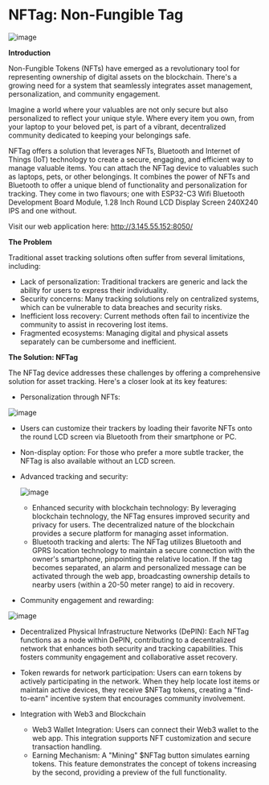 # NFTag: Non-Fungible Tag #

![image](https://github.com/user-attachments/assets/6a246cd1-ef94-4033-bff2-14b4aa229712)



**Introduction**

Non-Fungible Tokens (NFTs) have emerged as a revolutionary tool for representing ownership of digital assets on the blockchain. There's a growing need for a system that seamlessly integrates asset management, personalization, and community engagement.

Imagine a world where your valuables are not only secure but also personalized to reflect your unique style. Where every item you own, from your laptop to your beloved pet, is part of a vibrant, decentralized community dedicated to keeping your belongings safe.

NFTag offers a solution that leverages NFTs, Bluetooth and Internet of Things (IoT) technology to create a secure, engaging, and efficient way to manage valuable items. You can attach the NFTag device to valuables such as laptops, pets, or other belongings. It combines the power of NFTs and Bluetooth to offer a unique blend of functionality and personalization for tracking. They come in two flavours; one with ESP32-C3 Wifi Bluetooth Development Board Module, 1.28 Inch Round LCD Display Screen 240X240 IPS and one without.

Visit our web application here: http://3.145.55.152:8050/

**The Problem**

Traditional asset tracking solutions often suffer from several limitations, including:

* Lack of personalization: Traditional trackers are generic and lack the ability for users to express their individuality.
* Security concerns: Many tracking solutions rely on centralized systems, which can be vulnerable to data breaches and security risks.
* Inefficient loss recovery: Current methods often fail to incentivize the community to assist in recovering lost items.
* Fragmented ecosystems: Managing digital and physical assets separately can be cumbersome and inefficient.

**The Solution: NFTag**

The NFTag device addresses these challenges by offering a comprehensive solution for asset tracking. Here's a closer look at its key features:

* Personalization through NFTs:

![image](https://github.com/user-attachments/assets/15a822b1-5425-499e-8f5f-737bd42bfc9a)

   * Users can customize their trackers by loading their favorite NFTs onto the round LCD screen via Bluetooth from their smartphone or PC.
   * Non-display option: For those who prefer a more subtle tracker, the NFTag is also available without an LCD screen.
     
* Advanced tracking and security:

  ![image](https://github.com/user-attachments/assets/5192f385-8431-4aed-a5e0-e768bcb13ef7)

    * Enhanced security with blockchain technology: By leveraging blockchain technology, the NFTag ensures improved security and privacy for users. The decentralized nature of the blockchain provides a secure platform for managing asset information.
    * Bluetooth tracking and alerts: The NFTag utilizes Bluetooth and GPRS location technology to maintain a secure connection with the owner's smartphone, pinpointing the relative location. If the tag becomes separated, an alarm and personalized message can be activated through the web app, broadcasting ownership details to nearby users (within a 20-50 meter range) to aid in recovery.
      
* Community engagement and rewarding:

![image](https://github.com/user-attachments/assets/3448537b-6684-4981-a44f-420196549776)

  * Decentralized Physical Infrastructure Networks (DePIN): Each NFTag functions as a node within DePIN, contributing to a decentralized network that enhances both security and tracking capabilities. This fosters community engagement and collaborative asset recovery.
  * Token rewards for network participation: Users can earn tokens by actively participating in the network. When they help locate lost items or maintain active devices, they receive $NFTag tokens, creating a "find-to-earn" incentive system that encourages community involvement.

* Integration with Web3 and Blockchain

   * Web3 Wallet Integration: Users can connect their Web3 wallet to the web app. This integration supports NFT customization and secure transaction handling.
   * Earning Mechanism: A "Mining" $NFTag button simulates earning tokens. This feature demonstrates the concept of tokens increasing by the second, providing a preview of the full functionality.


